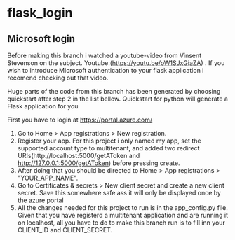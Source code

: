 # flask_login
## Microsoft login

Before making this branch i watched a youtube-video from Vinsent Stevenson on the subject. Youtube:(https://youtu.be/oW1SJxGiaZA) . If you wish to introduce Microsoft authentication to your flask application i recomend checking out that video.

Huge parts of the code from this branch has been generated by choosing quickstart after step 2 in the list bellow. Quickstart for python will generate a Flask application for you

First you have to login at https://portal.azure.com/

1. Go to Home > App registrations > New registration.
2. Register your app. For this project i only named my app, set the supported account type to multitenant, and added two redirect URIs(http://localhost:5000/getAToken and http://127.0.0.1:5000/getAToken) before pressing create.
3. After doing that you should be directed to Home > App registrations > "YOUR_APP_NAME". 
4. Go to Certificates & secrets > New client secret and create a new client secret. Save this somewhere safe ass it will only be displayed once by the azure portal
5. All the changes needed for this project to run is in the app_config.py file. Given that you have registerd a multitenant application and are running it on localhost, all you have to do to make this branch run is to fill inn your CLIENT_ID and CLIENT_SECRET.
